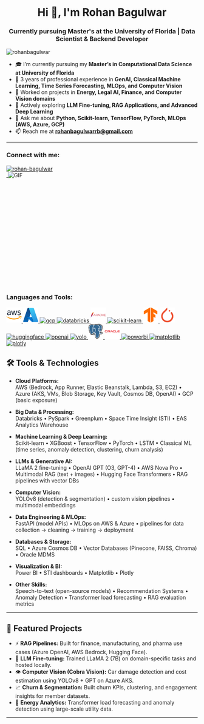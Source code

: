 <h1 align="center">Hi 👋, I'm Rohan Bagulwar</h1>
<h3 align="center">Currently pursuing Master's at the University of Florida | Data Scientist & Backend Developer</h3>

<p align="left"> 
  <img src="https://komarev.com/ghpvc/?username=rohanbagulwar&label=Profile%20views&color=0e75b6&style=flat" alt="rohanbagulwar" /> 
</p>

- 🎓 I’m currently pursuing my **Master’s in Computational Data Science at University of Florida**  
- 💼 3 years of professional experience in **GenAI, Classical Machine Learning, Time Series Forecasting, MLOps, and Computer Vision**  
- 🔭 Worked on projects in **Energy, Legal AI, Finance, and Computer Vision domains**  
- 🌱 Actively exploring **LLM Fine-tuning, RAG Applications, and Advanced Deep Learning**  
- 💬 Ask me about **Python, Scikit-learn, TensorFlow, PyTorch, MLOps (AWS, Azure, GCP)**  
- 📫 Reach me at **rohanbagulwarrb@gmail.com**

---

<h3 align="left">Connect with me:</h3>
<p align="left">
<a href="https://linkedin.com/in/rohan-bagulwar" target="blank">
  <img align="center" src="https://raw.githubusercontent.com/rahuldkjain/github-profile-readme-generator/master/src/images/icons/Social/linked-in-alt.svg" alt="rohan-bagulwar" height="30" width="40" />
</a>
<img align="right" alt="GIF" src="https://github.com/abhisheknaiidu/abhisheknaiidu/blob/master/code.gif?raw=true" width="500" height="320" />
</p>

---

<h3 align="left">Languages and Tools:</h3>
<p align="left"> 

<!-- Cloud -->
<a href="https://aws.amazon.com" target="_blank"> 
  <img src="https://raw.githubusercontent.com/devicons/devicon/master/icons/amazonwebservices/amazonwebservices-original-wordmark.svg" alt="aws" width="40" height="40"/> 
</a> 
<a href="https://azure.microsoft.com" target="_blank"> 
  <img src="https://raw.githubusercontent.com/devicons/devicon/master/icons/azure/azure-original.svg" alt="azure" width="40" height="40"/> 
</a> 
<a href="https://cloud.google.com/" target="_blank"> 
  <img src="https://www.vectorlogo.zone/logos/google_cloud/google_cloud-icon.svg" alt="gcp" width="40" height="40"/> 
</a> 

<!-- Big Data -->
<a href="https://databricks.com" target="_blank"> 
  <img src="https://cdn.worldvectorlogo.com/logos/databricks.svg" alt="databricks" width="40" height="40"/> 
</a> 
<a href="https://spark.apache.org/" target="_blank"> 
  <img src="https://raw.githubusercontent.com/devicons/devicon/master/icons/apache/apache-original-wordmark.svg" alt="spark" width="40" height="40"/> 
</a> 

<!-- ML & DL -->
<a href="https://scikit-learn.org/" target="_blank"> 
  <img src="https://upload.wikimedia.org/wikipedia/commons/0/05/Scikit_learn_logo_small.svg" alt="scikit-learn" width="40" height="40"/> 
</a> 
<a href="https://www.tensorflow.org/" target="_blank"> 
  <img src="https://raw.githubusercontent.com/devicons/devicon/master/icons/tensorflow/tensorflow-original.svg" alt="tensorflow" width="40" height="40"/> 
</a> 
<a href="https://pytorch.org/" target="_blank"> 
  <img src="https://raw.githubusercontent.com/devicons/devicon/master/icons/pytorch/pytorch-original.svg" alt="pytorch" width="40" height="40"/> 
</a> 

<!-- LLMs & GenAI -->
<a href="https://huggingface.co/" target="_blank"> 
  <img src="https://huggingface.co/front/assets/huggingface_logo.svg" alt="huggingface" width="40" height="40"/> 
</a> 
<a href="https://openai.com" target="_blank"> 
  <img src="https://seeklogo.com/images/O/open-ai-logo-8B9BFEDC26-seeklogo.com.png" alt="openai" width="40" height="40"/> 
</a> 

<!-- Computer Vision -->
<a href="https://github.com/ultralytics/yolov5" target="_blank"> 
  <img src="https://github.com/ultralytics/assets/raw/main/logo/Ultralytics-logotype-dark.png" alt="yolo" width="40" height="40"/> 
</a> 

<!-- Databases -->
<a href="https://www.postgresql.org/" target="_blank"> 
  <img src="https://raw.githubusercontent.com/devicons/devicon/master/icons/postgresql/postgresql-original.svg" alt="postgresql" width="40" height="40"/> 
</a> 
<a href="https://www.oracle.com/" target="_blank"> 
  <img src="https://raw.githubusercontent.com/devicons/devicon/master/icons/oracle/oracle-original.svg" alt="oracle" width="40" height="40"/> 
</a> 

<!-- Visualization -->
<a href="https://powerbi.microsoft.com/" target="_blank"> 
  <img src="https://upload.wikimedia.org/wikipedia/commons/c/cf/New_Power_BI_Logo.svg" alt="powerbi" width="40" height="40"/> 
</a> 
<a href="https://matplotlib.org/" target="_blank"> 
  <img src="https://upload.wikimedia.org/plotlylogos/matplotlib-logo.png" alt="matplotlib" width="40" height="40"/> 
</a> 
<a href="https://plotly.com/" target="_blank"> 
  <img src="https://avatars.githubusercontent.com/u/5997976?s=280&v=4" alt="plotly" width="40" height="40"/> 
</a> 

</p>


## 🛠️ Tools & Technologies  

- **Cloud Platforms:**  
  AWS (Bedrock, App Runner, Elastic Beanstalk, Lambda, S3, EC2) • Azure (AKS, VMs, Blob Storage, Key Vault, Cosmos DB, OpenAI) • GCP (basic exposure)  

- **Big Data & Processing:**  
  Databricks • PySpark • Greenplum • Space Time Insight (STI) • EAS Analytics Warehouse  

- **Machine Learning & Deep Learning:**  
  Scikit-learn • XGBoost • TensorFlow • PyTorch • LSTM • Classical ML (time series, anomaly detection, clustering, churn analysis)  

- **LLMs & Generative AI:**  
  LLaMA 2 fine-tuning • OpenAI GPT (O3, GPT-4) • AWS Nova Pro • Multimodal RAG (text + images) • Hugging Face Transformers • RAG pipelines with vector DBs  

- **Computer Vision:**  
  YOLOv8 (detection & segmentation) • custom vision pipelines • multimodal embeddings  

- **Data Engineering & MLOps:**  
  FastAPI (model APIs) • MLOps on AWS & Azure • pipelines for data collection → cleaning → training → deployment  

- **Databases & Storage:**  
  SQL • Azure Cosmos DB • Vector Databases (Pinecone, FAISS, Chroma) • Oracle MDMS  

- **Visualization & BI:**  
  Power BI • STI dashboards • Matplotlib • Plotly  

- **Other Skills:**  
  Speech-to-text (open-source models) • Recommendation Systems • Anomaly Detection • Transformer load forecasting • RAG evaluation metrics  

---

## 📌 Featured Projects  

- ⚡ **RAG Pipelines:** Built for finance, manufacturing, and pharma use cases (Azure OpenAI, AWS Bedrock, Hugging Face).  
- 🧠 **LLM Fine-tuning:** Trained LLaMA 2 (7B) on domain-specific tasks and hosted locally.  
- 👁️ **Computer Vision (Cobra Vision):** Car damage detection and cost estimation using YOLOv8 + GPT on Azure AKS.  
- 📈 **Churn & Segmentation:** Built churn KPIs, clustering, and engagement insights for member datasets.  
- 🔌 **Energy Analytics:** Transformer load forecasting and anomaly detection using large-scale utility data.  

---
